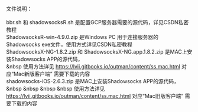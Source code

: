 文件说明：<br><br>
bbr.sh 和 shadowsocksR.sh 是配置GCP服务器需要的源代码，详见CSDN私密教程<br>
ShadowsocksR-win-4.9.0.zip 是Windows PC 用于连接服务器的Shadowsocks exe文件，使用方式详见CSDN私密教程<br>
ShadowsocksX-NG-1.8.2.zip 和 ShadowsocksX-NG.app.1.8.2.zip  是MAC上安装Shadowsocks APP的源代码，<br>
&nbsp 使用方法详见 https://lvii.gitbooks.io/outman/content/ss.mac.html 对应“Mac新版客户端” 需要下载的内容 <br>
shadowsocks-iOS-2.6.3.zip 是MAC上安装Shadowsocks APP的源代码，<br>
    &nbsp &nbsp &nbsp &nbsp 使用方法详见 https://lvii.gitbooks.io/outman/content/ss.mac.html 对应“Mac旧版客户端” 需要下载的内容 <br>
